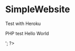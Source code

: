 # SimpleWebsite
Test with Heroku 
<html>
  <head>
    <tittle>PHP test</tittle>
  </head>
  <body>
    <?php echo '<p>Hello World</p>'; ?>
  </body>
</html>
